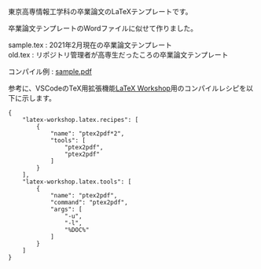 東京高専情報工学科の卒業論文のLaTeXテンプレートです。  

卒業論文テンプレートのWordファイルに似せて作りました。

sample.tex : 2021年2月現在の卒業論文テンプレート  
old.tex : リポジトリ管理者が高専生だったころの卒業論文テンプレート

コンパイル例 : [sample.pdf](https://github.com/otsuka-kohei/NITTC_GraduationThesis/files/5949085/sample.pdf)

参考に、VSCodeのTeX用拡張機能[LaTeX Workshop](https://marketplace.visualstudio.com/items?itemName=James-Yu.latex-workshop)用のコンパイルレシピを以下に示します。
```
{
    "latex-workshop.latex.recipes": [
        {
            "name": "ptex2pdf*2",
            "tools": [
                "ptex2pdf",
                "ptex2pdf"
            ]
        }
    ],
    "latex-workshop.latex.tools": [
        {
            "name": "ptex2pdf",
            "command": "ptex2pdf",
            "args": [
                "-u",
                "-l",
                "%DOC%"
            ]
        }
    ]
}
```
